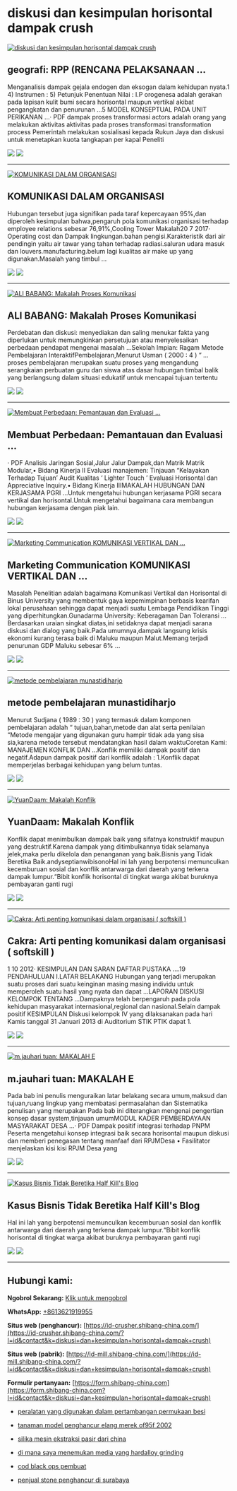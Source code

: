 # diskusi dan kesimpulan horisontal dampak crush

<a href="https://swt.shibang-china.com/?l=id&img&k=diskusi+dan+kesimpulan+horisontal+dampak+crush" target="_blank">![diskusi dan kesimpulan horisontal dampak crush](http://static.shibang-china.com/all-800x300/1456.jpg)</a>

## geografi: RPP (RENCANA PELAKSANAAN …
Menganalisis dampak gejala endogen dan eksogan dalam kehidupan nyata.1 4) Instrumen : 5) Petunjuk Penentuan Nilai : I.P orogenesa adalah gerakan pada lapisan kulit bumi secara horisontal maupun vertikal akibat pengangkatan dan penurunan …5 MODEL KONSEPTUAL PADA UNIT PERIKANAN …· PDF dampak proses transformasi actors adalah orang yang melakukan aktivitas aktivitas pada proses transformasi transformation process Pemerintah melakukan sosialisasi kepada Rukun Jaya dan diskusi untuk menetapkan kuota tangkapan per kapal Peneliti


<a href="https://whatsapp.shibangsoft.com/WhatsApp.php" target="_blank" title="WhatsApp">![](http://static.shibang-china.com/icon/whatsapp.png)</a> <a href="https://swt.shibang-china.com/?l=id&icon&k=diskusi+dan+kesimpulan+horisontal+dampak+crush" target="_blank">![](http://static.shibang-china.com/icon/chat-id.png)</a>

---

<a href="https://swt.shibang-china.com/?l=id&img&k=diskusi+dan+kesimpulan+horisontal+dampak+crush" target="_blank">![KOMUNIKASI DALAM ORGANISASI](http://static.shibang-china.com/all-800x300/199.jpg)</a>

## KOMUNIKASI DALAM ORGANISASI
Hubungan tersebut juga signifikan pada taraf kepercayaan 95%,dan diperoleh kesimpulan bahwa,pengaruh pola komunikasi organisasi terhadap employee relations sebesar 76,91%,Cooling Tower Makalah20 7 2017· Operating cost dan Dampak lingkungan.bahan pengisi.Karakteristik dari air pendingin yaitu air tawar yang tahan terhadap radiasi.saluran udara masuk dan louvers.manufacturing.belum lagi kualitas air make up yang digunakan.Masalah yang timbul …


<a href="https://whatsapp.shibangsoft.com/WhatsApp.php" target="_blank" title="WhatsApp">![](http://static.shibang-china.com/icon/whatsapp.png)</a> <a href="https://swt.shibang-china.com/?l=id&icon&k=diskusi+dan+kesimpulan+horisontal+dampak+crush" target="_blank">![](http://static.shibang-china.com/icon/chat-id.png)</a>

---

<a href="https://swt.shibang-china.com/?l=id&img&k=diskusi+dan+kesimpulan+horisontal+dampak+crush" target="_blank">![ALI BABANG: Makalah Proses Komunikasi](http://static.shibang-china.com/all-800x300/1513.jpg)</a>

## ALI BABANG: Makalah Proses Komunikasi
Perdebatan dan diskusi: menyediakan dan saling menukar fakta yang diperlukan untuk memungkinkan persetujuan atau menyelesaikan perbedaan pendapat mengenai masalah …Sekolah Impian: Ragam Metode Pembelajaran InteraktifPembelajaran,Menurut Usman ( 2000 : 4 ) “ … proses pembelajaran merupakan suatu proses yang mengandung serangkaian perbuatan guru dan siswa atas dasar hubungan timbal balik yang berlangsung dalam situasi edukatif untuk mencapai tujuan tertentu


<a href="https://whatsapp.shibangsoft.com/WhatsApp.php" target="_blank" title="WhatsApp">![](http://static.shibang-china.com/icon/whatsapp.png)</a> <a href="https://swt.shibang-china.com/?l=id&icon&k=diskusi+dan+kesimpulan+horisontal+dampak+crush" target="_blank">![](http://static.shibang-china.com/icon/chat-id.png)</a>

---

<a href="https://swt.shibang-china.com/?l=id&img&k=diskusi+dan+kesimpulan+horisontal+dampak+crush" target="_blank">![Membuat Perbedaan: Pemantauan dan Evaluasi …](http://static.shibang-china.com/all-800x300/2.jpg)</a>

## Membuat Perbedaan: Pemantauan dan Evaluasi …
· PDF Analisis Jaringan Sosial,Jalur Jalur Dampak,dan Matrik Matrik Modular,• Bidang Kinerja II Evaluasi manajemen: Tinjauan “Kelayakan Terhadap Tujuan’ Audit Kualitas ‘ Lighter Touch ’ Evaluasi Horisontal dan Appreciative Inquiry.• Bidang Kinerja IIIMAKALAH HUBUNGAN DAN KERJASAMA PGRI …Untuk mengetahui hubungan kerjasama PGRI secara vertikal dan horisontal.Untuk mengetahui bagaimana cara membangun hubungan kerjasama dengan piak lain.


<a href="https://whatsapp.shibangsoft.com/WhatsApp.php" target="_blank" title="WhatsApp">![](http://static.shibang-china.com/icon/whatsapp.png)</a> <a href="https://swt.shibang-china.com/?l=id&icon&k=diskusi+dan+kesimpulan+horisontal+dampak+crush" target="_blank">![](http://static.shibang-china.com/icon/chat-id.png)</a>

---

<a href="https://swt.shibang-china.com/?l=id&img&k=diskusi+dan+kesimpulan+horisontal+dampak+crush" target="_blank">![Marketing Communication KOMUNIKASI VERTIKAL DAN …](http://static.shibang-china.com/all-800x300/298.jpg)</a>

## Marketing Communication KOMUNIKASI VERTIKAL DAN …
Masalah Penelitian adalah bagaimana Komunikasi Vertikal dan Horisontal di Binus University yang membentuk gaya kepemimpinan berbasis kearifan lokal perusahaan sehingga dapat menjadi suatu Lembaga Pendidikan Tinggi yang diperhitungkan.Gunadarma University: Keberagaman Dan Toleransi …Berdasarkan uraian singkat diatas,ini setidaknya dapat menjadi sarana diskusi dan dialog yang baik.Pada umumnya,dampak langsung krisis ekonomi kurang terasa baik di Maluku maupun Malut.Memang terjadi penurunan GDP Maluku sebesar 6% …


<a href="https://whatsapp.shibangsoft.com/WhatsApp.php" target="_blank" title="WhatsApp">![](http://static.shibang-china.com/icon/whatsapp.png)</a> <a href="https://swt.shibang-china.com/?l=id&icon&k=diskusi+dan+kesimpulan+horisontal+dampak+crush" target="_blank">![](http://static.shibang-china.com/icon/chat-id.png)</a>

---

<a href="https://swt.shibang-china.com/?l=id&img&k=diskusi+dan+kesimpulan+horisontal+dampak+crush" target="_blank">![metode pembelajaran munastidiharjo](http://static.shibang-china.com/all-800x300/910.jpg)</a>

## metode pembelajaran munastidiharjo
Menurut Sudjana ( 1989 : 30 ) yang termasuk dalam komponen pembelajaran adalah “ tujuan,bahan,metode dan alat serta penilaian “Metode mengajar yang digunakan guru hampir tidak ada yang sisa sia,karena metode tersebut mendatangkan hasil dalam waktuCoretan Kami: MANAJEMEN KONFLIK DAN …Konflik memiliki dampak positif dan negatif.Adapun dampak positif dari konflik adalah : 1.Konflik dapat memperjelas berbagai kehidupan yang belum tuntas.


<a href="https://whatsapp.shibangsoft.com/WhatsApp.php" target="_blank" title="WhatsApp">![](http://static.shibang-china.com/icon/whatsapp.png)</a> <a href="https://swt.shibang-china.com/?l=id&icon&k=diskusi+dan+kesimpulan+horisontal+dampak+crush" target="_blank">![](http://static.shibang-china.com/icon/chat-id.png)</a>

---

<a href="https://swt.shibang-china.com/?l=id&img&k=diskusi+dan+kesimpulan+horisontal+dampak+crush" target="_blank">![YuanDaam: Makalah Konflik](http://static.shibang-china.com/all-800x300/992.jpg)</a>

## YuanDaam: Makalah Konflik
Konflik dapat menimbulkan dampak baik yang sifatnya konstruktif maupun yang destruktif.Karena dampak yang ditimbulkannya tidak selamanya jelek,maka perlu dikelola dan penanganan yang baik.Bisnis yang Tidak Beretika Baik.andyseptianwibisonoHal ini lah yang berpotensi memunculkan kecemburuan sosial dan konflik antarwarga dari daerah yang terkena dampak lumpur.“Bibit konflik horisontal di tingkat warga akibat buruknya pembayaran ganti rugi


<a href="https://whatsapp.shibangsoft.com/WhatsApp.php" target="_blank" title="WhatsApp">![](http://static.shibang-china.com/icon/whatsapp.png)</a> <a href="https://swt.shibang-china.com/?l=id&icon&k=diskusi+dan+kesimpulan+horisontal+dampak+crush" target="_blank">![](http://static.shibang-china.com/icon/chat-id.png)</a>

---

<a href="https://swt.shibang-china.com/?l=id&img&k=diskusi+dan+kesimpulan+horisontal+dampak+crush" target="_blank">![Cakra: Arti penting komunikasi dalam organisasi ( softskill )](http://static.shibang-china.com/all-800x300/161.jpg)</a>

## Cakra: Arti penting komunikasi dalam organisasi ( softskill )
1 10 2012· KESIMPULAN DAN SARAN DAFTAR PUSTAKA ….19 PENDAHULUAN I.LATAR BELAKANG Hubungan yang terjadi merupakan suatu proses dari suatu keinginan masing masing individu untuk memperoleh suatu hasil yang nyata dan dapat …LAPORAN DISKUSI KELOMPOK TENTANG …Dampaknya telah berpengaruh pada pola kehidupan masyarakat internasional,regional dan nasional.Selain dampak positif KESIMPULAN Diskusi kelompok IV yang dilaksanakan pada hari Kamis tanggal 31 Januari 2013 di Auditorium STIK PTIK dapat 1.


<a href="https://whatsapp.shibangsoft.com/WhatsApp.php" target="_blank" title="WhatsApp">![](http://static.shibang-china.com/icon/whatsapp.png)</a> <a href="https://swt.shibang-china.com/?l=id&icon&k=diskusi+dan+kesimpulan+horisontal+dampak+crush" target="_blank">![](http://static.shibang-china.com/icon/chat-id.png)</a>

---

<a href="https://swt.shibang-china.com/?l=id&img&k=diskusi+dan+kesimpulan+horisontal+dampak+crush" target="_blank">![m.jauhari tuan: MAKALAH E](http://static.shibang-china.com/all-800x300/432.jpg)</a>

## m.jauhari tuan: MAKALAH E
Pada bab ini penulis menguraikan latar belakang secara umum,maksud dan tujuan,ruang lingkup yang membatasi permasalahan dan Sistematika penulisan yang merupakan Pada bab ini diterangkan mengenai pengertian konsep dasar system,tinjauan umumMODUL KADER PEMBERDAYAAN MASYARAKAT DESA …· PDF Dampak positif integrasi terhadap PNPM Peserta mengetahui konsep integrasi baik secara horisontal maupun diskusi dan memberi penegasan tentang manfaaf dari RPJMDesa • Fasilitator menjelaskan kisi kisi RPJM Desa yang


<a href="https://whatsapp.shibangsoft.com/WhatsApp.php" target="_blank" title="WhatsApp">![](http://static.shibang-china.com/icon/whatsapp.png)</a> <a href="https://swt.shibang-china.com/?l=id&icon&k=diskusi+dan+kesimpulan+horisontal+dampak+crush" target="_blank">![](http://static.shibang-china.com/icon/chat-id.png)</a>

---

<a href="https://swt.shibang-china.com/?l=id&img&k=diskusi+dan+kesimpulan+horisontal+dampak+crush" target="_blank">![Kasus Bisnis Tidak Beretika Half Kill's Blog](http://static.shibang-china.com/all-800x300/23.jpg)</a>

## Kasus Bisnis Tidak Beretika Half Kill's Blog
Hal ini lah yang berpotensi memunculkan kecemburuan sosial dan konflik antarwarga dari daerah yang terkena dampak lumpur.“Bibit konflik horisontal di tingkat warga akibat buruknya pembayaran ganti rugi

<a href="https://whatsapp.shibangsoft.com/WhatsApp.php" target="_blank" title="WhatsApp">![](http://static.shibang-china.com/icon/whatsapp.png)</a> <a href="https://swt.shibang-china.com/?l=id&icon&k=diskusi+dan+kesimpulan+horisontal+dampak+crush" target="_blank">![](http://static.shibang-china.com/icon/chat-id.png)</a>

---
## Hubungi kami:

**Ngobrol Sekarang:** [Klik untuk mengobrol](https://swt.shibang-china.com?l=id&contact&k=diskusi+dan+kesimpulan+horisontal+dampak+crush)

**WhatsApp:**  [+8613621919955](https://whatsapp.shibangsoft.com/WhatsApp.php)

**Situs web (penghancur):** [https://id-crusher.shibang-china.com/](https://id-crusher.shibang-china.com/?l=id&contact&k=diskusi+dan+kesimpulan+horisontal+dampak+crush)

**Situs web (pabrik):** [https://id-mill.shibang-china.com/](https://id-mill.shibang-china.com/?l=id&contact&k=diskusi+dan+kesimpulan+horisontal+dampak+crush)

**Formulir pertanyaan:** [https://form.shibang-china.com](https://form.shibang-china.com?l=id&contact&k=diskusi+dan+kesimpulan+horisontal+dampak+crush)

* [peralatan yang digunakan dalam pertambangan permukaan besi](../16/peralatan%20yang%20digunakan%20dalam%20pertambangan%20permukaan%20besi.md)

* [tanaman model penghancur elang merek of95f 2002](../30/tanaman%20model%20penghancur%20elang%20merek%20of95f%202002.md)

* [silika mesin ekstraksi pasir dari china](../26/silika%20mesin%20ekstraksi%20pasir%20dari%20china.md)

* [di mana saya menemukan media yang hardalloy grinding](../25/di%20mana%20saya%20menemukan%20media%20yang%20hardalloy%20grinding.md)

* [cod black ops pembuat](../27/cod%20black%20ops%20pembuat.md)

* [penjual stone penghancur di surabaya](../25/penjual%20stone%20penghancur%20di%20surabaya.md)